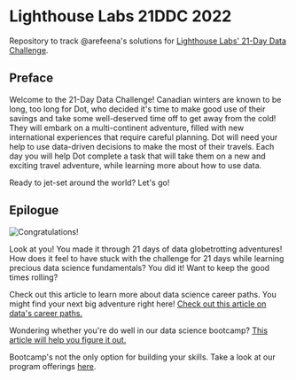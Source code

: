 # Lighthouse Labs 21DDC 2022

Repository to track @arefeena's solutions for [Lighthouse Labs' 21-Day Data Challenge](https://data-challenge.lighthouselabs.ca/).

## Preface

Welcome to the 21-Day Data Challenge! Canadian winters are known to be long, too long for Dot, who decided it's time to make good use of their savings and take some well-deserved time off to get away from the cold! They will embark on a multi-continent adventure, filled with new international experiences that require careful planning. Dot will need your help to use data-driven decisions to make the most of their travels. Each day you will help Dot complete a task that will take them on a new and exciting travel adventure, while learning more about how to use data.

Ready to jet-set around the world? Let's go!

## Epilogue

![Congratulations!](https://data-challenge.lighthouselabs.ca/img/completion_image.png)

Look at you! You made it through 21 days of data globetrotting adventures! How does it feel to have stuck with the challenge for 21 days while learning precious data science fundamentals? You did it! Want to keep the good times rolling?

Check out this article to learn more about data science career paths. You might find your next big adventure right here!
[Check out this article on data's career paths.](https://www.lighthouselabs.ca/en/blog/career-paths-after-studying-data?utm_medium=referral&utm_source=data-website&utm_campaign=data-career-paths)

Wondering whether you're do well in our data science bootcamp?
[This article will help you figure it out.](https://www.lighthouselabs.ca/en/blog/will-i-succeed-in-data-bootcamp?utm_medium=referral&utm_source=data-website&utm_campaign=succeed-in-data-bootcamp)

Bootcamp's not the only option for building your skills. Take a look at our program offerings [here](https://www.lighthouselabs.ca/).
